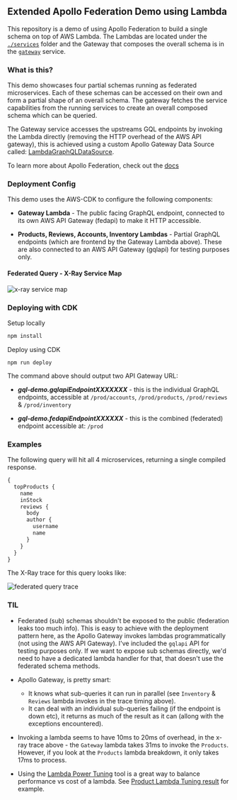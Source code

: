 ## Extended Apollo Federation Demo using Lambda

This repository is a demo of using Apollo Federation to build a single schema on top of AWS Lambda. The Lambdas are located under the [`./services`](./services/) folder and the Gateway that composes the overall schema is in the [`gateway`](./services/gateway/index.js) service.

### What is this?

This demo showcases four partial schemas running as federated microservices. Each of these schemas can be accessed on their own and form a partial shape of an overall schema. The gateway fetches the service capabilities from the running services to create an overall composed schema which can be queried.

The Gateway service accesses the upstreams GQL endpoints by invoking the Lambda directly (removing the HTTP overhead of the AWS API gateway), this is achieved using a custom Apollo Gateway Data Source called: [LambdaGraphQLDataSource](./services/gateway/LambdaGraphQLDataSource.js).

To learn more about Apollo Federation, check out the [docs](https://www.apollographql.com/docs/apollo-server/federation/introduction)

### Deployment Config

This demo uses the AWS-CDK to configure the following components:

- **Gateway Lambda** - The public facing GraphQL endpoint, connected to its own AWS API Gateway (fedapi) to make it HTTP accessible.

- **Products, Reviews, Accounts, Inventory Lambdas** - Partial GraphQL endpoints (which are frontend by the Gateway Lambda above). These are also connected to an AWS API Gateway (gqlapi) for testing purposes only.

#### Federated Query - X-Ray Service Map

![x-ray service map](https://monosnap.com/image/n3BDYYjoOzAutC4vRK3ys5isWGpFdW)

### Deploying with CDK

Setup locally

```sh
npm install
```

Deploy using CDK

```
npm run deploy
```

The command above should output two API Gateway URL:

- _**gql-demo.gqlapiEndpointXXXXXXX**_ - this is the individual GraphQL endpoints, accessible at `/prod/accounts`, `/prod/products`, `/prod/reviews` & `/prod/inventory`

- _**gql-demo.fedapiEndpointXXXXXX**_ - this is the combined (federated) endpoint accessible at: `/prod`

### Examples

The following query will hit all 4 microservices, returning a single compiled response.

```graphql
{
  topProducts {
    name
    inStock
    reviews {
      body
      author {
        username
        name
      }
    }
  }
}
```

The X-Ray trace for this query looks like:

![federated query trace](https://monosnap.com/image/8GYNap5OneEPctNJoImPLB1QWhqoKJ)

### TIL

- Federated (sub) schemas shouldn't be exposed to the public (federation leaks too much info). This is easy to achieve with the deployment pattern here, as the Apollo Gateway invokes lambdas programmatically (not using the AWS API Gateway). I've included the `gqlapi` API for testing purposes only. If we want to expose sub schemas directly, we'd need to have a dedicated lambda handler for that, that doesn't use the federated schema methods.

- Apollo Gateway, is pretty smart:

  - It knows what sub-queries it can run in parallel (see `Inventory` & `Reviews` lambda invokes in the trace timing above).
  - It can deal with an individual sub-queries failing (if the endpoint is down etc), it returns as much of the result as it can (allong with the exceptions encountered).

- Invoking a lambda seems to have 10ms to 20ms of overhead, in the x-ray trace above - the `Gateway` lambda takes 31ms to invoke the `Products`. However, if you look at the `Products` lambda breakdown, it only takes 17ms to process.

- Using the [Lambda Power Tuning](https://github.com/alexcasalboni/aws-lambda-power-tuning) tool is a great way to balance performance vs cost of a lambda. See [Product Lambda Tuning result](https://lambda-power-tuning.show/#gAAAAQACAAQACMAL;A/kLRZbczEQRIbdEzdyaRIWTfEQ3lJJE;P4agNgRM7TYxYVE3Xna1N4qLGThnBXY4) for example.
